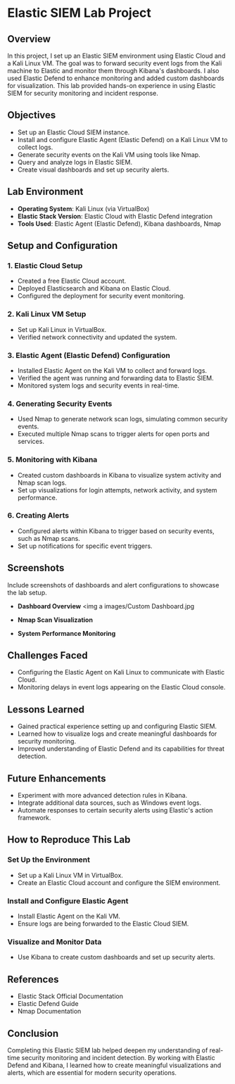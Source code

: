 # Elastic SIEM Lab Project

## Overview
In this project, I set up an Elastic SIEM environment using Elastic Cloud and a Kali Linux VM. The goal was to forward security event logs from the Kali machine to Elastic and monitor them through Kibana's dashboards. I also used Elastic Defend to enhance monitoring and added custom dashboards for visualization. This lab provided hands-on experience in using Elastic SIEM for security monitoring and incident response.

## Objectives
- Set up an Elastic Cloud SIEM instance.
- Install and configure Elastic Agent (Elastic Defend) on a Kali Linux VM to collect logs.
- Generate security events on the Kali VM using tools like Nmap.
- Query and analyze logs in Elastic SIEM.
- Create visual dashboards and set up security alerts.

## Lab Environment
- **Operating System**: Kali Linux (via VirtualBox)
- **Elastic Stack Version**: Elastic Cloud with Elastic Defend integration
- **Tools Used**: Elastic Agent (Elastic Defend), Kibana dashboards, Nmap

## Setup and Configuration

### 1. Elastic Cloud Setup
- Created a free Elastic Cloud account.
- Deployed Elasticsearch and Kibana on Elastic Cloud.
- Configured the deployment for security event monitoring.

### 2. Kali Linux VM Setup
- Set up Kali Linux in VirtualBox.
- Verified network connectivity and updated the system.

### 3. Elastic Agent (Elastic Defend) Configuration
- Installed Elastic Agent on the Kali VM to collect and forward logs.
- Verified the agent was running and forwarding data to Elastic SIEM.
- Monitored system logs and security events in real-time.

### 4. Generating Security Events
- Used Nmap to generate network scan logs, simulating common security events.
- Executed multiple Nmap scans to trigger alerts for open ports and services.

### 5. Monitoring with Kibana
- Created custom dashboards in Kibana to visualize system activity and Nmap scan logs.
- Set up visualizations for login attempts, network activity, and system performance.

### 6. Creating Alerts
- Configured alerts within Kibana to trigger based on security events, such as Nmap scans.
- Set up notifications for specific event triggers.

## Screenshots
Include screenshots of dashboards and alert configurations to showcase the lab setup.

- **Dashboard Overview**
<img a images/Custom Dashboard.jpg
- **Nmap Scan Visualization**

- **System Performance Monitoring**


## Challenges Faced
- Configuring the Elastic Agent on Kali Linux to communicate with Elastic Cloud.
- Monitoring delays in event logs appearing on the Elastic Cloud console.

## Lessons Learned
- Gained practical experience setting up and configuring Elastic SIEM.
- Learned how to visualize logs and create meaningful dashboards for security monitoring.
- Improved understanding of Elastic Defend and its capabilities for threat detection.

## Future Enhancements
- Experiment with more advanced detection rules in Kibana.
- Integrate additional data sources, such as Windows event logs.
- Automate responses to certain security alerts using Elastic's action framework.

## How to Reproduce This Lab

### Set Up the Environment
- Set up a Kali Linux VM in VirtualBox.
- Create an Elastic Cloud account and configure the SIEM environment.

### Install and Configure Elastic Agent
- Install Elastic Agent on the Kali VM.
- Ensure logs are being forwarded to the Elastic Cloud SIEM.

### Visualize and Monitor Data
- Use Kibana to create custom dashboards and set up security alerts.

## References
- Elastic Stack Official Documentation
- Elastic Defend Guide
- Nmap Documentation

## Conclusion
Completing this Elastic SIEM lab helped deepen my understanding of real-time security monitoring and incident detection. By working with Elastic Defend and Kibana, I learned how to create meaningful visualizations and alerts, which are essential for modern security operations.
